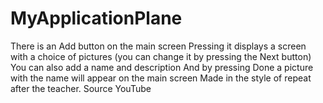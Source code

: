 # MyApplicationPlane
There is an Add button on the main screen Pressing it displays a screen with a choice of pictures (you can change it by pressing the Next button) You can also add a name and description And by pressing Done a picture with the name will appear on the main screen Made in the style of repeat after the teacher. Source YouTube
